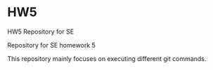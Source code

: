 # HW5
HW5 Repository for SE

Repository for SE homework 5

This repository mainly focuses on executing different git commands.
